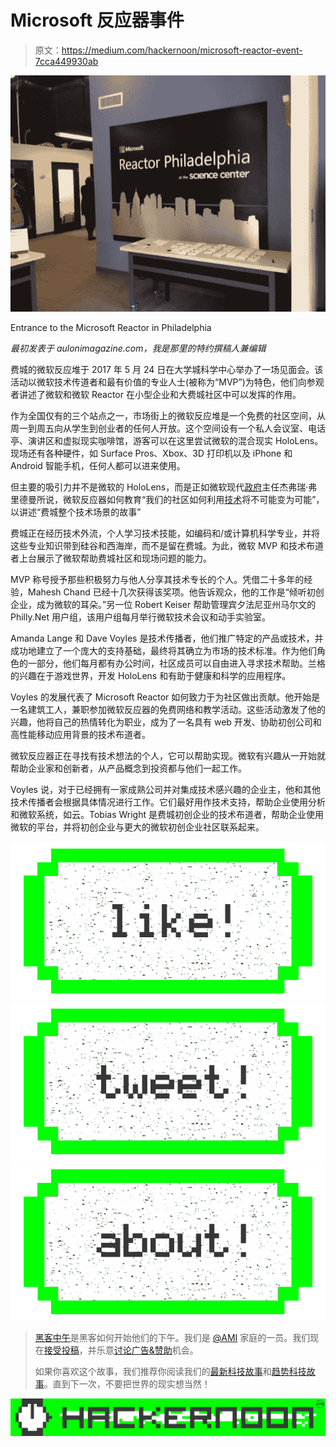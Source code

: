# Microsoft 反应器事件

> 原文：<https://medium.com/hackernoon/microsoft-reactor-event-7cca449930ab>

![](img/ac48643e463160a26836fcdbedab35a3.png)

Entrance to the Microsoft Reactor in Philadelphia

*最初发表于 aulonimagazine.com，我是那里的特约撰稿人兼编辑*

费城的微软反应堆于 2017 年 5 月 24 日在大学城科学中心举办了一场见面会。该活动以微软技术传道者和最有价值的专业人士(被称为“MVP”)为特色，他们向参观者讲述了微软和微软 Reactor 在小型企业和大费城社区中可以发挥的作用。

作为全国仅有的三个站点之一，市场街上的微软反应堆是一个免费的社区空间，从周一到周五向从学生到创业者的任何人开放。这个空间设有一个私人会议室、电话亭、演讲区和虚拟现实咖啡馆，游客可以在这里尝试微软的混合现实 HoloLens。现场还有各种硬件，如 Surface Pros、Xbox、3D 打印机以及 iPhone 和 Android 智能手机，任何人都可以进来使用。

但主要的吸引力并不是微软的 HoloLens，而是正如微软现代[政府](https://hackernoon.com/tagged/government)主任杰弗瑞·弗里德曼所说，微软反应器如何教育“我们的社区如何利用[技术](https://hackernoon.com/tagged/technology)将不可能变为可能”，以讲述“费城整个技术场景的故事”

费城正在经历技术外流，个人学习技术技能，如编码和/或计算机科学专业，并将这些专业知识带到硅谷和西海岸，而不是留在费城。为此，微软 MVP 和技术布道者上台展示了微软帮助费城社区和现场问题的能力。

MVP 称号授予那些积极努力与他人分享其技术专长的个人。凭借二十多年的经验，Mahesh Chand 已经十几次获得该奖项。他告诉观众，他的工作是“倾听初创企业，成为微软的耳朵。”另一位 Robert Keiser 帮助管理宾夕法尼亚州马尔文的 Philly.Net 用户组，该用户组每月举行微软技术会议和动手实验室。

Amanda Lange 和 Dave Voyles 是技术传播者，他们推广特定的产品或技术，并成功地建立了一个庞大的支持基础，最终将其确立为市场的技术标准。作为他们角色的一部分，他们每月都有办公时间，社区成员可以自由进入寻求技术帮助。兰格的兴趣在于游戏世界，开发 HoloLens 和有助于健康和科学的应用程序。

Voyles 的发展代表了 Microsoft Reactor 如何致力于为社区做出贡献。他开始是一名建筑工人，兼职参加微软反应器的免费网络和教学活动。这些活动激发了他的兴趣，他将自己的热情转化为职业，成为了一名具有 web 开发、协助初创公司和高性能移动应用背景的技术布道者。

微软反应器正在寻找有技术想法的个人，它可以帮助实现。微软有兴趣从一开始就帮助企业家和创新者，从产品概念到投资都与他们一起工作。

Voyles 说，对于已经拥有一家成熟公司并对集成技术感兴趣的企业主，他和其他技术传播者会根据具体情况进行工作。它们最好用作技术支持，帮助企业使用分析和微软系统，如云。Tobias Wright 是费城初创企业的技术布道者，帮助企业使用微软的平台，并将初创企业与更大的微软初创企业社区联系起来。

[![](img/50ef4044ecd4e250b5d50f368b775d38.png)](http://bit.ly/HackernoonFB)[![](img/979d9a46439d5aebbdcdca574e21dc81.png)](https://goo.gl/k7XYbx)[![](img/2930ba6bd2c12218fdbbf7e02c8746ff.png)](https://goo.gl/4ofytp)

> [黑客中午](http://bit.ly/Hackernoon)是黑客如何开始他们的下午。我们是 [@AMI](http://bit.ly/atAMIatAMI) 家庭的一员。我们现在[接受投稿](http://bit.ly/hackernoonsubmission)，并乐意[讨论广告&赞助](mailto:partners@amipublications.com)机会。
> 
> 如果你喜欢这个故事，我们推荐你阅读我们的[最新科技故事](http://bit.ly/hackernoonlatestt)和[趋势科技故事](https://hackernoon.com/trending)。直到下一次，不要把世界的现实想当然！

![](img/be0ca55ba73a573dce11effb2ee80d56.png)